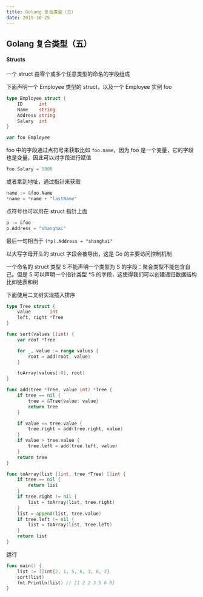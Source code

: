 ```yaml
---
title: Golang 复合类型（五）
date: 2019-10-25
---
```



##  Golang 复合类型（五）



#### Structs

一个 struct 由零个或多个任意类型的命名的字段组成

下面声明一个 Employee 类型的 struct，以及一个 Employee 实例 foo

```go
type Employee struct {
	ID      int
	Name    string
	Address string
	Salary  int
}

var foo Employee
```

foo 中的字段通过点符号来获取比如 `foo.name`，因为 foo 是一个变量，它的字段也是变量，因此可以对字段进行赋值
```go
foo.Salary = 5000
```
或者拿到地址，通过指针来获取
```go
name := &foo.Name
*name = *name + "lastName"
```

点符号也可以用在 struct 指针上面

```go
p := &foo
p.Address = "shanghai"
```
最后一句相当于 `(*p).Address = "shanghai"`

以大写字母开头的 struct 字段会被导出，这是 Go 的主要访问控制机制

一个命名的 struct 类型 S 不能声明一个类型为 S 的字段：聚合类型不能包含自己。但是 S 可以声明一个指针类型 *S 的字段，这使得我们可以创建递归数据结构比如链表和树

下面使用二叉树实现插入排序
```go
type Tree struct {
	value       int
	left, right *Tree
}

func sort(values []int) {
	var root *Tree

	for _, value := range values {
		root = add(root, value)
	}

	toArray(values[:0], root)
}

func add(tree *Tree, value int) *Tree {
	if tree == nil {
		tree = &Tree{value: value}
		return tree
	}

	if value <= tree.value {
		tree.right = add(tree.right, value)
	}
	if value > tree.value {
		tree.left = add(tree.left, value)
	}
	return tree
}

func toArray(list []int, tree *Tree) []int {
	if tree == nil {
		return list
	}
	if tree.right != nil {
		list = toArray(list, tree.right)
	}
	list = append(list, tree.value)
	if tree.left != nil {
		list = toArray(list, tree.left)
	}
	return list
}
```

运行
```go
func main() {
	list := []int{2, 1, 5, 6, 3, 8, 2}
	sort(list)
	fmt.Println(list) // [1 2 2 3 5 6 8]
}
```






